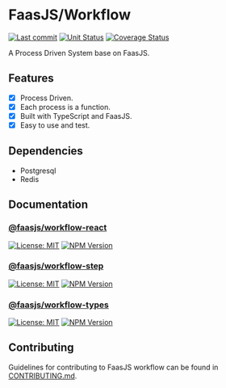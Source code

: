 # FaasJS/Workflow

[![Last commit](https://img.shields.io/github/last-commit/faasjs/workflow)](https://github.com/faasjs/workflow)
[![Unit Status](https://github.com/faasjs/workflow/actions/workflows/unit-test.yml/badge.svg)](https://github.com/faasjs/workflow/actions/workflows/unit-test.yml)
[![Coverage Status](https://img.shields.io/codecov/c/github/faasjs/workflow.svg)](https://app.codecov.io/gh/faasjs/workflow)

A Process Driven System base on FaasJS.

## Features

- [x] Process Driven.
- [x] Each process is a function.
- [x] Built with TypeScript and FaasJS.
- [x] Easy to use and test.

## Dependencies

- Postgresql
- Redis

## Documentation

### [@faasjs/workflow-react](packages/react/README.md)

[![License: MIT](https://img.shields.io/npm/l/@faasjs/workflow-react.svg)](https://github.com/faasjs/workflow/blob/main/packages/react/LICENSE)
[![NPM Version](https://img.shields.io/npm/v/@faasjs/workflow-react/latest.svg)](https://www.npmjs.com/package/@faasjs/workflow-react)

### [@faasjs/workflow-step](packages/step/README.md)

[![License: MIT](https://img.shields.io/npm/l/@faasjs/workflow-step.svg)](https://github.com/faasjs/workflow/blob/main/packages/step/LICENSE)
[![NPM Version](https://img.shields.io/npm/v/@faasjs/workflow-step/latest.svg)](https://www.npmjs.com/package/@faasjs/workflow-step)

### [@faasjs/workflow-types](packages/types/README.md)

[![License: MIT](https://img.shields.io/npm/l/@faasjs/workflow-types.svg)](https://github.com/faasjs/workflow/blob/main/packages/types/LICENSE)
[![NPM Version](https://img.shields.io/npm/v/@faasjs/workflow-types/latest.svg)](https://www.npmjs.com/package/@faasjs/workflow-types)

## Contributing

Guidelines for contributing to FaasJS workflow can be found in [CONTRIBUTING.md](CONTRIBUTING.md).
